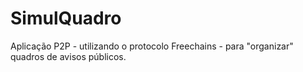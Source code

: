 # SimulQuadro
Aplicação P2P - utilizando o protocolo Freechains - para "organizar" quadros de avisos públicos.
